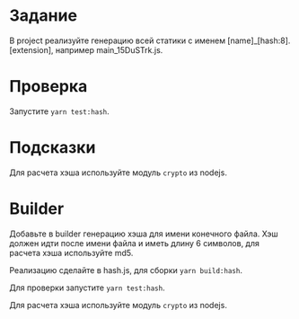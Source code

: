 # Задание

В project реализуйте генерацию всей статики с именем [name]_[hash:8].[extension], например main_15DuSTrk.js.

# Проверка

Запустите `yarn test:hash`.

# Подсказки

Для расчета хэша используйте модуль `crypto` из nodejs.

# Builder

Добавьте в builder генерацию хэша для имени конечного файла. Хэш должен идти после имени файла и иметь длину 6 символов, для расчета хэша используйте md5.

Реализацию сделайте в hash.js, для сборки `yarn build:hash`.

Для проверки запустите `yarn test:hash`.

Для расчета хэша используйте модуль `crypto` из nodejs.
